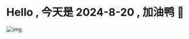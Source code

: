 
# Hello , 今天是 2024-8-20 , 加油鸭 🤭

![img](https://v1.jinrishici.com/all.svg?font-size=18&spacing=4)

